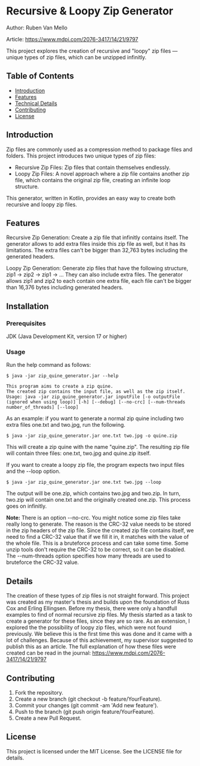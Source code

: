 # Recursive & Loopy Zip Generator
Author: Ruben Van Mello

Article: https://www.mdpi.com/2076-3417/14/21/9797

This project explores the creation of recursive and "loopy" zip files — unique types of zip files, which can be unzipped infinitly.

## Table of Contents
- [Introduction](#introduction)
- [Features](#features)
- [Technical Details](#technical-details)
- [Contributing](#contributing)
- [License](#license)

## Introduction
Zip files are commonly used as a compression method to package files and folders. This project introduces two unique types of zip files:

 - Recursive Zip Files: Zip files that contain themselves endlessly.
 - Loopy Zip Files: A novel approach where a zip file contains another zip file, which contains the original zip file, creating an infinite loop structure.

This generator, written in Kotlin, provides an easy way to create both recursive and loopy zip files.

## Features
Recursive Zip Generation: Create a zip file that infinitly contains itself. The generator allows to add extra files inside this zip file as well, but it has its limitations. The extra files can't be bigger than 32,763 bytes including the generated headers.

Loopy Zip Generation: Generate zip files that have the following structure, zip1 -> zip2 -> zip1 -> ... They can also include extra files. The generator allows zip1 and zip2 to each contain one extra file, each file can't be bigger than 16,376 bytes including generated headers.

## Installation
### Prerequisites
JDK (Java Development Kit, version 17 or higher)

### Usage
Run the help command as follows:
  ```
  $ java -jar zip_quine_generator.jar --help

  This program aims to create a zip quine.
  The created zip contains the input file, as well as the zip itself.
  Usage: java -jar zip_quine_generator.jar inputFile [-o outputFile (ignored when using loop)] [-h] [--debug] [--no-crc] [--num-threads number_of_threads] [--loop]
  ```

As an example: if you want to generate a normal zip quine including two extra files one.txt and two.jpg, run the following.
  ```
  $ java -jar zip_quine_generator.jar one.txt two.jpg -o quine.zip
  ```
This will create a zip quine with the name "quine.zip". The resulting zip file will contain three files: one.txt, two.jpg and quine.zip itself.

If you want to create a loopy zip file, the program expects two input files and the --loop option.
  ```
  $ java -jar zip_quine_generator.jar one.txt two.jpg --loop
  ```
The output will be one.zip, which contains two.jpg and two.zip. In turn, two.zip will contain one.txt and the originally created one.zip. This process goes on infinitly.

**Note:** There is an option --no-crc. You might notice some zip files take really long to generate. The reason is the CRC-32 value needs to be stored in the zip headers of the zip file. 
Since the created zip file contains itself, we need to find a CRC-32 value that if we fill it in, it matches with the value of the whole file. This is a bruteforce process and can take some time. 
Some unzip tools don't require the CRC-32 to be correct, so it can be disabled. The --num-threads option specifies how many threads are used to bruteforce the CRC-32 value.

## Details
The creation of these types of zip files is not straight forward. This project was created as my master's thesis and builds upon the foundation of Russ Cox and Erling Ellingsen.
Before my thesis, there were only a handfull examples to find of normal recursive zip files. My thesis started as a task to create a generator for these files, since they are so rare.
As an extension, I explored the the possibility of loopy zip files, which were not found previously. We believe this is the first time this was done and it came with a lot of challenges.
Because of this achievement, my supervisor suggested to publish this as an article. The full explanation of how these files were created can be read in the journal: https://www.mdpi.com/2076-3417/14/21/9797

## Contributing
1. Fork the repository.
2. Create a new branch (git checkout -b feature/YourFeature).
3. Commit your changes (git commit -am 'Add new feature').
4. Push to the branch (git push origin feature/YourFeature).
5. Create a new Pull Request.

## License
This project is licensed under the MIT License. See the LICENSE file for details.

